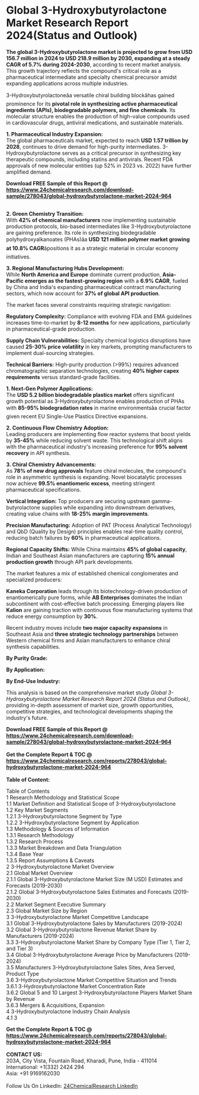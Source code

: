 <h1>Global 3-Hydroxybutyrolactone Market Research Report 2024(Status and Outlook)</h1><p><strong>The global 3-Hydroxybutyrolactone market is projected to grow from USD 156.7 million in 2024 to USD 218.9 million by 2030, expanding at a steady CAGR of 5.7% during 2024-2030</strong>, according to recent market analysis. This growth trajectory reflects the compound's critical role as a pharmaceutical intermediate and specialty chemical precursor amidst expanding applications across multiple industries.</p><p>3-Hydroxybutyrolactoneâa versatile chiral building blockâhas gained prominence for its <strong>pivotal role in synthesizing active pharmaceutical ingredients (APIs), biodegradable polymers, and fine chemicals</strong>. Its molecular structure enables the production of high-value compounds used in cardiovascular drugs, antiviral medications, and sustainable materials.</p><p><strong>1. Pharmaceutical Industry Expansion:</strong><br>
The global pharmaceuticals market, expected to reach <strong>USD 1.57 trillion by 2028</strong>, continues to drive demand for high-purity intermediates. 3-Hydroxybutyrolactone serves as a critical precursor in synthesizing key therapeutic compounds, including statins and antivirals. Recent FDA approvals of new molecular entities (up 52% in 2023 vs. 2022) have further amplified demand.</p><div><b>Download FREE Sample of this Report @ 
            <a href="https://www.24chemicalresearch.com/download-sample/278043/global-hydroxybutyrolactone-market-2024-964">
            https://www.24chemicalresearch.com/download-sample/278043/global-hydroxybutyrolactone-market-2024-964</a></b></div><br><p><strong>2. Green Chemistry Transition:</strong><br>
With <strong>42% of chemical manufacturers</strong> now implementing sustainable production protocols, bio-based intermediates like 3-Hydroxybutyrolactone are gaining preference. Its role in synthesizing biodegradable polyhydroxyalkanoates (PHAs)âa <strong>USD 121 million polymer market growing at 10.8% CAGR</strong>âpositions it as a strategic material in circular economy initiatives.</p><p><strong>3. Regional Manufacturing Hubs Development:</strong><br>
While <strong>North America and Europe</strong> dominate current production, <strong>Asia-Pacific emerges as the fastest-growing region</strong> with a <strong>6.9% CAGR</strong>, fueled by China and India's expanding pharmaceutical contract manufacturing sectors, which now account for <strong>37% of global API production</strong>.</p><p>The market faces several constraints requiring strategic navigation:</p><p><strong>Regulatory Complexity:</strong> Compliance with evolving FDA and EMA guidelines increases time-to-market by <strong>8-12 months</strong> for new applications, particularly in pharmaceutical-grade production.</p><p><strong>Supply Chain Vulnerabilities:</strong> Specialty chemical logistics disruptions have caused <strong>25-30% price volatility</strong> in key markets, prompting manufacturers to implement dual-sourcing strategies.</p><p><strong>Technical Barriers:</strong> High-purity production (&gt;99%) requires advanced chromatographic separation technologies, creating <strong>40% higher capex requirements</strong> versus standard-grade facilities.</p><p><strong>1. Next-Gen Polymer Applications:</strong><br>
The <strong>USD 5.2 billion biodegradable plastics market</strong> offers significant growth potential as 3-Hydroxybutyrolactone enables production of PHAs with <strong>85-95% biodegradation rates</strong> in marine environmentsâa crucial factor given recent EU Single-Use Plastics Directive expansions.</p><p><strong>2. Continuous Flow Chemistry Adoption:</strong><br>
Leading producers are implementing flow reactor systems that boost yields by <strong>35-45%</strong> while reducing solvent waste. This technological shift aligns with the pharmaceutical industry's increasing preference for <strong>95% solvent recovery</strong> in API synthesis.</p><p><strong>3. Chiral Chemistry Advancements:</strong><br>
As <strong>78% of new drug approvals</strong> feature chiral molecules, the compound's role in asymmetric synthesis is expanding. Novel biocatalytic processes now achieve <strong>99.5% enantiomeric excess</strong>, meeting stringent pharmaceutical specifications.</p><p><strong>Vertical Integration:</strong> Top producers are securing upstream gamma-butyrolactone supplies while expanding into downstream derivatives, creating value chains with <strong>18-25% margin improvements</strong>.</p><p><strong>Precision Manufacturing:</strong> Adoption of PAT (Process Analytical Technology) and QbD (Quality by Design) principles enables real-time quality control, reducing batch failures by <strong>60%</strong> in pharmaceutical applications.</p><p><strong>Regional Capacity Shifts:</strong> While China maintains <strong>45% of global capacity</strong>, Indian and Southeast Asian manufacturers are capturing <strong>15% annual production growth</strong> through API park developments.</p><p>The market features a mix of established chemical conglomerates and specialized producers:</p><p><strong>Kaneka Corporation</strong> leads through its biotechnology-driven production of enantiomerically pure forms, while <strong>AB Enterprises</strong> dominates the Indian subcontinent with cost-effective batch processing. Emerging players like <strong>Kalion</strong> are gaining traction with continuous flow manufacturing systems that reduce energy consumption by <strong>30%</strong>.</p><p>Recent industry moves include <strong>two major capacity expansions</strong> in Southeast Asia and <strong>three strategic technology partnerships</strong> between Western chemical firms and Asian manufacturers to enhance chiral synthesis capabilities.</p><p><strong>By Purity Grade:</strong></p><p><strong>By Application:</strong></p><p><strong>By End-Use Industry:</strong></p><p>This analysis is based on the comprehensive market study <em>Global 3-Hydroxybutyrolactone Market Research Report 2024 (Status and Outlook)</em>, providing in-depth assessment of market size, growth opportunities, competitive strategies, and technological developments shaping the industry's future.</p><div><b>Download FREE Sample of this Report @ 
            <a href="https://www.24chemicalresearch.com/download-sample/278043/global-hydroxybutyrolactone-market-2024-964">
            https://www.24chemicalresearch.com/download-sample/278043/global-hydroxybutyrolactone-market-2024-964</a></b></div><br><div><b>Get the Complete Report & TOC @ 
            <a href="https://www.24chemicalresearch.com/reports/278043/global-hydroxybutyrolactone-market-2024-964">
            https://www.24chemicalresearch.com/reports/278043/global-hydroxybutyrolactone-market-2024-964</a></b></div><br>
            <b>Table of Content:</b><p>Table of Contents<br />
1 Research Methodology and Statistical Scope<br />
1.1 Market Definition and Statistical Scope of 3-Hydroxybutyrolactone<br />
1.2 Key Market Segments<br />
1.2.1 3-Hydroxybutyrolactone Segment by Type<br />
1.2.2 3-Hydroxybutyrolactone Segment by Application<br />
1.3 Methodology & Sources of Information<br />
1.3.1 Research Methodology<br />
1.3.2 Research Process<br />
1.3.3 Market Breakdown and Data Triangulation<br />
1.3.4 Base Year<br />
1.3.5 Report Assumptions & Caveats<br />
2 3-Hydroxybutyrolactone Market Overview<br />
2.1 Global Market Overview<br />
2.1.1 Global 3-Hydroxybutyrolactone Market Size (M USD) Estimates and Forecasts (2019-2030)<br />
2.1.2 Global 3-Hydroxybutyrolactone Sales Estimates and Forecasts (2019-2030)<br />
2.2 Market Segment Executive Summary<br />
2.3 Global Market Size by Region<br />
3 3-Hydroxybutyrolactone Market Competitive Landscape<br />
3.1 Global 3-Hydroxybutyrolactone Sales by Manufacturers (2019-2024)<br />
3.2 Global 3-Hydroxybutyrolactone Revenue Market Share by Manufacturers (2019-2024)<br />
3.3 3-Hydroxybutyrolactone Market Share by Company Type (Tier 1, Tier 2, and Tier 3)<br />
3.4 Global 3-Hydroxybutyrolactone Average Price by Manufacturers (2019-2024)<br />
3.5 Manufacturers 3-Hydroxybutyrolactone Sales Sites, Area Served, Product Type<br />
3.6 3-Hydroxybutyrolactone Market Competitive Situation and Trends<br />
3.6.1 3-Hydroxybutyrolactone Market Concentration Rate<br />
3.6.2 Global 5 and 10 Largest 3-Hydroxybutyrolactone Players Market Share by Revenue<br />
3.6.3 Mergers & Acquisitions, Expansion<br />
4 3-Hydroxybutyrolactone Industry Chain Analysis<br />
4.1 3</p><div><b>Get the Complete Report & TOC @ 
            <a href="https://www.24chemicalresearch.com/reports/278043/global-hydroxybutyrolactone-market-2024-964">
            https://www.24chemicalresearch.com/reports/278043/global-hydroxybutyrolactone-market-2024-964</a></b></div><br><b>CONTACT US:</b><br>
            203A, City Vista, Fountain Road, Kharadi, Pune, India - 411014<br>
            International: +1(332) 2424 294<br>
            Asia: +91 9169162030 <br><br>
            Follow Us On LinkedIn: <a href="https://www.linkedin.com/company/24chemicalresearch/">24ChemicalResearch LinkedIn</a>